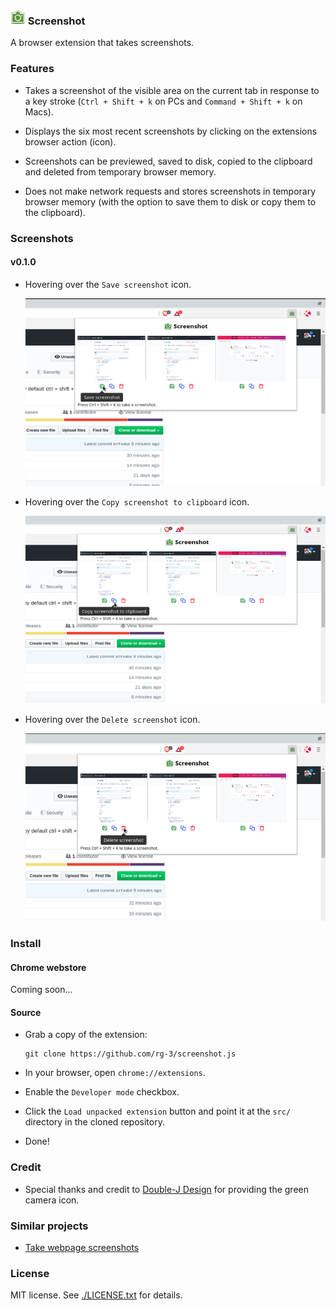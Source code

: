 ### ![logo](src/images/camera24.png) Screenshot

A browser extension that takes screenshots.

### Features

* Takes a screenshot of the visible area on the current tab in response to
  a key stroke (`Ctrl + Shift + k` on PCs and  `Command + Shift + k` on Macs).

* Displays the six most recent screenshots by clicking on the extensions
  browser action (icon).

* Screenshots can be previewed, saved to disk, copied to the clipboard and
  deleted from temporary browser memory.

* Does not make network requests and stores screenshots in temporary browser
  memory (with the option to save them to disk or copy them to the clipboard).

### Screenshots

#### v0.1.0

* Hovering over the `Save screenshot` icon.

  ![screenshot](./webstore-assets/v0.1.0_save_screenshot_640x400.png)

* Hovering over the `Copy screenshot to clipboard` icon.

  ![screenshot](./webstore-assets/v0.1.0_copy_screenshot_640x400.png)

* Hovering over the `Delete screenshot` icon.

  ![screenshot](./webstore-assets/v0.1.0_delete_screenshot_640x400.png)

### Install

#### Chrome webstore

Coming soon...

#### Source

* Grab a copy of the extension:

      git clone https://github.com/rg-3/screenshot.js

* In your browser, open `chrome://extensions`.

* Enable the `Developer mode` checkbox.

* Click the `Load unpacked extension` button and point it at the `src/`
  directory in the cloned repository.

* Done!

### Credit

  * Special thanks and credit to
    [Double-J Design](http://www.iconarchive.com/artist/double-j-design.html)
    for providing the green camera icon.


### Similar projects

  * [Take webpage screenshots](https://chrome.google.com/webstore/detail/take-webpage-screenshots/mcbpblocgmgfnpjjppndjkmgjaogfceg)

### License

MIT license. See [./LICENSE.txt](./LICENSE.txt) for details.

